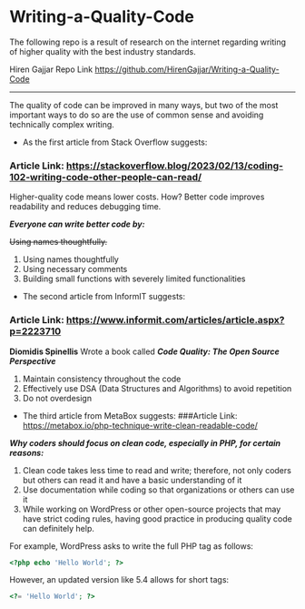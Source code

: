 # Writing-a-Quality-Code
The following repo is a result of research on the internet regarding writing of higher quality with the best industry standards.

Hiren Gajjar
Repo Link https://github.com/HirenGajjar/Writing-a-Quality-Code
***


The quality of code can be improved in many ways, but two of the most important ways to do so are the use of common sense and avoiding technically complex writing.

- As the first article from Stack Overflow suggests:
### Article Link: https://stackoverflow.blog/2023/02/13/coding-102-writing-code-other-people-can-read/

Higher-quality code means lower costs. How? Better code improves readability and reduces debugging time.

***Everyone can write better code by:***

~~Using names thoughtfully.~~
1. Using names thoughtfully
2. Using necessary comments
3. Building small functions with severely limited functionalities

- The second article from InformIT suggests:
### Article Link: https://www.informit.com/articles/article.aspx?p=2223710

**Diomidis Spinellis** Wrote a book called ***Code Quality: The Open Source Perspective***

1. Maintain consistency throughout the code
2. Effectively use DSA (Data Structures and Algorithms) to avoid repetition
3. Do not overdesign

- The third article from MetaBox suggests:
###Article Link: https://metabox.io/php-technique-write-clean-readable-code/

***Why coders should focus on clean code, especially in PHP, for certain reasons:***

1. Clean code takes less time to read and write; therefore, not only coders but others can read it and have a basic understanding of it
2. Use documentation while coding so that organizations or others can use it
3. While working on WordPress or other open-source projects that may have strict coding rules, having good practice in producing quality code can definitely help.

For example, WordPress asks to write the full PHP tag as follows:

```PHP
<?php echo 'Hello World'; ?>
```
However, an updated version like 5.4 allows for short tags:

```PHP
<?= 'Hello World'; ?>
```

